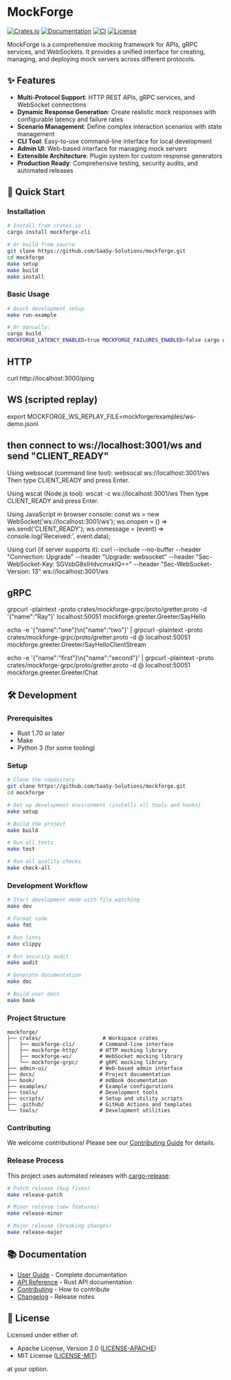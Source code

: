# MockForge

[![Crates.io](https://img.shields.io/crates/v/mockforge.svg)](https://crates.io/crates/mockforge)
[![Documentation](https://docs.rs/mockforge/badge.svg)](https://docs.rs/mockforge)
[![CI](https://github.com/SaaSy-Solutions/mockforge/workflows/CI/badge.svg)](https://github.com/SaaSy-Solutions/mockforge/actions)
[![License](https://img.shields.io/badge/license-MIT%20OR%20Apache--2.0-blue.svg)](https://github.com/SaaSy-Solutions/mockforge/blob/main/LICENSE)

MockForge is a comprehensive mocking framework for APIs, gRPC services, and WebSockets. It provides a unified interface for creating, managing, and deploying mock servers across different protocols.

## ✨ Features

- **Multi-Protocol Support**: HTTP REST APIs, gRPC services, and WebSocket connections
- **Dynamic Response Generation**: Create realistic mock responses with configurable latency and failure rates
- **Scenario Management**: Define complex interaction scenarios with state management
- **CLI Tool**: Easy-to-use command-line interface for local development
- **Admin UI**: Web-based interface for managing mock servers
- **Extensible Architecture**: Plugin system for custom response generators
- **Production Ready**: Comprehensive testing, security audits, and automated releases

## 🚀 Quick Start

### Installation

```bash
# Install from crates.io
cargo install mockforge-cli

# Or build from source
git clone https://github.com/SaaSy-Solutions/mockforge.git
cd mockforge
make setup
make build
make install
```

### Basic Usage

```bash
# Quick development setup
make run-example

# Or manually:
cargo build
MOCKFORGE_LATENCY_ENABLED=true MOCKFORGE_FAILURES_ENABLED=false cargo watch -x 'run -p mockforge-cli -- --spec examples/openapi-demo.json --http-port 3000 --ws-port 3001 --grpc-port 50051'
```

## HTTP

curl http://localhost:3000/ping

## WS (scripted replay)

export MOCKFORGE_WS_REPLAY_FILE=mockforge/examples/ws-demo.jsonl

## then connect to ws://localhost:3001/ws and send "CLIENT_READY"

Using websocat (command line tool):
websocat ws://localhost:3001/ws
Then type CLIENT_READY and press Enter.

Using wscat (Node.js tool):
wscat -c ws://localhost:3001/ws
Then type CLIENT_READY and press Enter.

Using JavaScript in browser console:
const ws = new WebSocket('ws://localhost:3001/ws');
ws.onopen = () => ws.send('CLIENT_READY');
ws.onmessage = (event) => console.log('Received:', event.data);

Using curl (if server supports it):
curl --include --no-buffer --header "Connection: Upgrade" --header "Upgrade: websocket" --header
"Sec-WebSocket-Key: SGVsbG8sIHdvcmxkIQ==" --header "Sec-WebSocket-Version: 13" ws://localhost:3001/ws

## gRPC

grpcurl -plaintext -proto crates/mockforge-grpc/proto/gretter.proto -d '{"name":"Ray"}' localhost:50051 mockforge.greeter.Greeter/SayHello

echo -e '{"name":"one"}\n{"name":"two"}' | grpcurl -plaintext -proto crates/mockforge-grpc/proto/gretter.proto -d @ localhost:50051 mockforge.greeter.Greeter/SayHelloClientStream

echo -e '{"name":"first"}\n{"name":"second"}' | grpcurl -plaintext -proto crates/mockforge-grpc/proto/gretter.proto -d @ localhost:50051 mockforge.greeter.Greeter/Chat

## 🛠️ Development

### Prerequisites

- Rust 1.70 or later
- Make
- Python 3 (for some tooling)

### Setup

```bash
# Clone the repository
git clone https://github.com/SaaSy-Solutions/mockforge.git
cd mockforge

# Set up development environment (installs all tools and hooks)
make setup

# Build the project
make build

# Run all tests
make test

# Run all quality checks
make check-all
```

### Development Workflow

```bash
# Start development mode with file watching
make dev

# Format code
make fmt

# Run lints
make clippy

# Run security audit
make audit

# Generate documentation
make doc

# Build user docs
make book
```

### Project Structure

```
mockforge/
├── crates/                    # Workspace crates
│   ├── mockforge-cli/        # Command-line interface
│   ├── mockforge-http/       # HTTP mocking library
│   ├── mockforge-ws/         # WebSocket mocking library
│   └── mockforge-grpc/       # gRPC mocking library
├── admin-ui/                 # Web-based admin interface
├── docs/                     # Project documentation
├── book/                     # mdBook documentation
├── examples/                 # Example configurations
├── tools/                    # Development tools
├── scripts/                  # Setup and utility scripts
├── .github/                  # GitHub Actions and templates
└── tools/                    # Development utilities
```

### Contributing

We welcome contributions! Please see our [Contributing Guide](CONTRIBUTING.md) for details.

### Release Process

This project uses automated releases with [cargo-release](https://github.com/crate-ci/cargo-release):

```bash
# Patch release (bug fixes)
make release-patch

# Minor release (new features)
make release-minor

# Major release (breaking changes)
make release-major
```

## 📚 Documentation

- [User Guide](https://SaaSy-Solutions.github.io/mockforge/) - Complete documentation
- [API Reference](https://docs.rs/mockforge) - Rust API documentation
- [Contributing](CONTRIBUTING.md) - How to contribute
- [Changelog](CHANGELOG.md) - Release notes

## 📄 License

Licensed under either of:

- Apache License, Version 2.0 ([LICENSE-APACHE](LICENSE-APACHE))
- MIT License ([LICENSE-MIT](LICENSE-MIT))

at your option.
